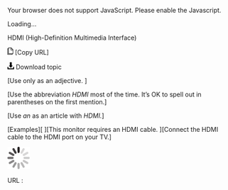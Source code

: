 Your browser does not support JavaScript. Please enable the Javascript.

Loading...

HDMI (High-Definition Multimedia Interface)

![Copy URL](hdmi_files/Copy.png) [Copy URL]

![Download](hdmi_files/Download.png)
Download topic

[Use only as an adjective. ]

[Use the abbreviation *HDMI* most of the time. It’s OK to spell out in parentheses on the first mention.]

[Use *an* as an article with *HDMI.*]

[Examples][
][This monitor requires an HDMI cable.
][Connect the HDMI cable to the HDMI port on your TV.]

![In progress](hdmi_files/activity-large.gif)

URL :


